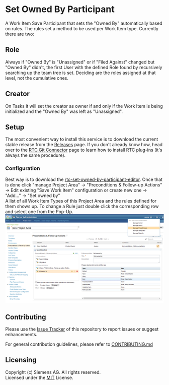 
# Set Owned By Participant
A Work Item Save Participant that sets the "Owned By" automatically based on rules.
The rules set a method to be used per Work Item type. Currently there are two:

## Role
Always if "Owned By" is "Unassigned" or if "Filed Against" changed but "Owned By" didn't, the first User with the defined Role
found by recursively searching up the team tree is set. Deciding are the roles assigned at that level, not the cumulative ones.

## Creator
On Tasks it will set the creator as owner if and only if the Work Item is being initialized and the "Owned By" was left as "Unassigned".

## Setup
The most convenient way to install this service is to download the current stable release from the [Releases](../../releases) page.
 If you don't already know how, head over to the [RTC Git Connector](https://github.com/jazz-community/rtc-git-connector) page to learn how to install RTC plug-ins (it's always the same procedure).
 
 ### Configuration
 Best way is to download the [rtc-set-owned-by-participant-editor](https://github.com/jazz-community/rtc-set-owned-by-participant-editor).
 Once that is done click "manage Project Area" -> "Preconditions & Follow-up Actions" -> Edit existing "Save Work Item" configuration or create new one -> "Add..." -> "Set owned by"  
 A list of all Work Item Types of this Project Area and the rules defined for them shows up. To change a Rule just double click the corresponding row and select one from the Pop-Up.
 ![Configuration](Config.PNG)


## Contributing
Please use the [Issue Tracker](../../issues) of this repository to report issues or suggest enhancements.

For general contribution guidelines, please refer to [CONTRIBUTING.md](https://github.com/jazz-community/welcome/blob/master/CONTRIBUTING.md)

## Licensing
Copyright (c) Siemens AG. All rights reserved.<br>
Licensed under the [MIT](./LICENSE) License.
